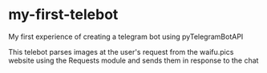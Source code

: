 # my-first-telebot
My first experience of creating a telegram bot using pyTelegramBotAPI

This telebot parses images at the user's request from the waifu.pics website using the Requests module and sends them in response to the chat
